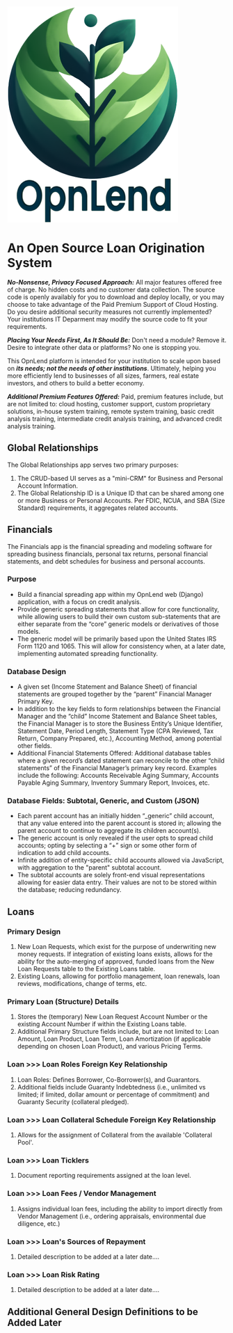 ![opnlend-logo](Media/OpnLend-Logo.png)
# An Open Source Loan Origination System
***No-Nonsense, Privacy Focused Approach:*** All major features offered free of charge. No hidden costs and no customer data collection. The source code is openly availably for you to download and deploy locally, or you may choose to take advantage of the Paid Premium Support of Cloud Hosting. Do you desire additional security measures not currently implemented? Your institutions IT Deparment may modify the source code to fit your requirements.

***Placing Your Needs First, As It Should Be:*** Don't need a module? Remove it. Desire to integrate other data or platforms? No one is stopping you.

This OpnLend platform is intended for your institution to scale upon based on ***its needs; not the needs of other institutions***. Ultimately, helping you more efficiently lend to businesses of all sizes, farmers, real estate investors, and others to build a better economy.

***Additional Premium Features Offered:*** Paid, premium features include, but are not limited to: cloud hosting, customer support, custom proprietary solutions, in-house system training, remote system training, basic credit analysis training, intermediate credit analysis training, and advanced credit analysis training.

## Global Relationships
The Global Relationships app serves two primary purposes:
1. The CRUD-based UI serves as a "mini-CRM" for Business and Personal Account Information.
2. The Global Relationship ID is a Unique ID that can be shared among one or more Business or Personal Accounts. Per FDIC, NCUA, and SBA (Size Standard) requirements, it aggregates related accounts.

## Financials
The Financials app is the financial spreading and modeling software for spreading business financials, personal tax returns, personal financial statements, and debt schedules for business and personal accounts.
### Purpose
- Build a financial spreading app within my OpnLend web (Django) application, with a focus on credit analysis.
- Provide generic spreading statements that allow for core functionality, while allowing users to build their own custom sub-statements that are either separate from the “core” generic models or derivatives of those models.
- The generic model will be primarily based upon the United States IRS Form 1120 and 1065. This will allow for consistency when, at a later date, implementing automated spreading functionality.

### Database Design
- A given set (Income Statement and Balance Sheet) of financial statements are grouped together by the “parent” Financial Manager Primary Key.
- In addition to the key fields to form relationships between the Financial Manager and the “child” Income Statement and Balance Sheet tables, the Financial Manager is to store the Business Entity’s Unique Identifier, Statement Date, Period Length, Statement Type (CPA Reviewed, Tax Return, Company Prepared, etc.), Accounting Method, among potential other fields.
- Additional Financial Statements Offered: Additional database tables where a given record’s dated statement can reconcile to the other “child statements” of the Financial Manager’s primary key record. Examples include the following: Accounts Receivable Aging Summary, Accounts Payable Aging Summary, Inventory Summary Report, Invoices, etc.

### Database Fields: Subtotal, Generic, and Custom (JSON)
- Each parent account has an initially hidden “_generic” child account, that any value entered into the parent account is stored in; allowing the parent account to continue to aggregate its children account(s).
- The generic account is only revealed if the user opts to spread child accounts; opting by selecting a “+” sign or some other form of indication to add child accounts.
- Infinite addition of entity-specific child accounts allowed via JavaScript, with aggregation to the "parent" subtotal account.
- The subtotal accounts are solely front-end visual representations allowing for easier data entry. Their values are not to be stored within the database; reducing redundancy.

## Loans
### Primary Design
1. New Loan Requests, which exist for the purpose of underwriting new money requests. If integration of existing loans exists, allows for the ability for the auto-merging of approved, funded loans from the New Loan Requests table to the Existing Loans table.
2. Existing Loans, allowing for portfolio management, loan renewals, loan reviews, modifications, change of terms, etc.

### Primary Loan (Structure) Details
1. Stores the (temporary) New Loan Request Account Number or the existing Account Number if within the Existing Loans table.
2. Additional Primary Structure fields include, but are not limited to: Loan Amount, Loan Product, Loan Term, Loan Amortization (if applicable depending on chosen Loan Product), and various Pricing Terms.

### Loan >>> Loan Roles Foreign Key Relationship
1. Loan Roles: Defines Borrower, Co-Borrower(s), and Guarantors.
2. Additional fields include Guaranty Indebtedness (i.e., unlimited vs limited; if limited, dollar amount or percentage of commitment) and Guaranty Security (collateral pledged).

### Loan >>> Loan Collateral Schedule Foreign Key Relationship
1. Allows for the assignment of Collateral from the available 'Collateral Pool'.

### Loan >>> Loan Ticklers
1. Document reporting requirements assigned at the loan level.

### Loan >>> Loan Fees / Vendor Management
1. Assigns individual loan fees, including the ability to import directly from Vendor Management (i.e., ordering appraisals, environmental due diligence, etc.)

### Loan >>> Loan's Sources of Repayment
1. Detailed description to be added at a later date....

### Loan >>> Loan Risk Rating
1.  Detailed description to be added at a later date....

## Additional General Design Definitions to be Added Later
